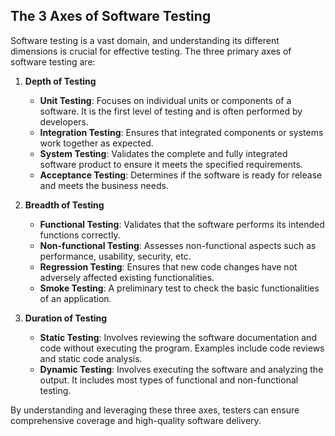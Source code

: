## The 3 Axes of Software Testing

Software testing is a vast domain, and understanding its different dimensions is crucial for effective testing. The three primary axes of software testing are:

1. **Depth of Testing**
    - **Unit Testing**: Focuses on individual units or components of a software. It is the first level of testing and is often performed by developers.
    - **Integration Testing**: Ensures that integrated components or systems work together as expected.
    - **System Testing**: Validates the complete and fully integrated software product to ensure it meets the specified requirements.
    - **Acceptance Testing**: Determines if the software is ready for release and meets the business needs.

2. **Breadth of Testing**
    - **Functional Testing**: Validates that the software performs its intended functions correctly.
    - **Non-functional Testing**: Assesses non-functional aspects such as performance, usability, security, etc.
    - **Regression Testing**: Ensures that new code changes have not adversely affected existing functionalities.
    - **Smoke Testing**: A preliminary test to check the basic functionalities of an application.

3. **Duration of Testing**
    - **Static Testing**: Involves reviewing the software documentation and code without executing the program. Examples include code reviews and static code analysis.
    - **Dynamic Testing**: Involves executing the software and analyzing the output. It includes most types of functional and non-functional testing.

By understanding and leveraging these three axes, testers can ensure comprehensive coverage and high-quality software delivery.
